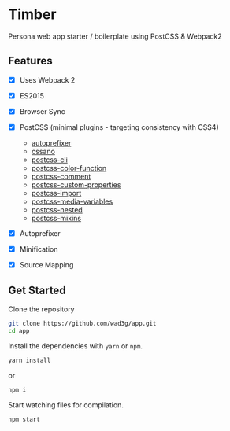 # Timber
Persona web app starter / boilerplate using PostCSS & Webpack2

## Features
- [x] Uses Webpack 2
- [x] ES2015
- [x] Browser Sync
- [x] PostCSS (minimal plugins - targeting consistency with CSS4)
    - [autoprefixer](https://github.com/postcss/autoprefixer)
    - [cssano](http://cssnano.co/)
    - [postcss-cli](https://github.com/postcss/postcss-cli)
    - [postcss-color-function](https://github.com/postcss/postcss-color-function)
    - [postcss-comment](https://github.com/zoubin/postcss-comment)
    - [postcss-custom-properties](https://github.com/postcss/postcss-custom-properties)
    - [postcss-import](https://github.com/postcss/postcss-import)
    - [postcss-media-variables](https://github.com/WolfgangKluge/postcss-media-variables)
    - [postcss-nested](https://github.com/postcss/postcss-nested)
    - [postcss-mixins](https://github.com/postcss/postcss-mixins)
- [x] Autoprefixer
- [x] Minification
- [x] Source Mapping


## Get Started

Clone the repository

``` bash
git clone https://github.com/wad3g/app.git
cd app
```

Install the dependencies with `yarn` or `npm`.

``` bash
yarn install
```
or

``` bash
npm i
```

Start watching files for compilation.

``` bash
npm start
```

